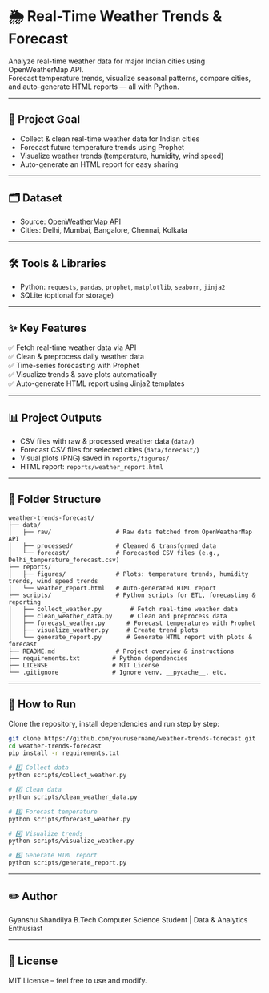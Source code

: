 # 🌦️ Real-Time Weather Trends & Forecast

Analyze real-time weather data for major Indian cities using OpenWeatherMap API.  
Forecast temperature trends, visualize seasonal patterns, compare cities, and auto-generate HTML reports — all with Python.

---

## 📌 **Project Goal**
- Collect & clean real-time weather data for Indian cities
- Forecast future temperature trends using Prophet
- Visualize weather trends (temperature, humidity, wind speed)
- Auto-generate an HTML report for easy sharing

---

## 🗂 **Dataset**
- Source: [OpenWeatherMap API](https://openweathermap.org/)
- Cities: Delhi, Mumbai, Bangalore, Chennai, Kolkata

---

## 🛠 **Tools & Libraries**
- Python: `requests`, `pandas`, `prophet`, `matplotlib`, `seaborn`, `jinja2`
- SQLite (optional for storage)

---

## ✨ **Key Features**
✅ Fetch real-time weather data via API  
✅ Clean & preprocess daily weather data  
✅ Time-series forecasting with Prophet  
✅ Visualize trends & save plots automatically  
✅ Auto-generate HTML report using Jinja2 templates

---

## 📊 **Project Outputs**
- CSV files with raw & processed weather data (`data/`)
- Forecast CSV files for selected cities (`data/forecast/`)
- Visual plots (PNG) saved in `reports/figures/`
- HTML report: `reports/weather_report.html`

---

## 📁 Folder Structure

```plaintext
weather-trends-forecast/
├── data/
│   ├── raw/                  # Raw data fetched from OpenWeatherMap API
│   ├── processed/            # Cleaned & transformed data
│   └── forecast/             # Forecasted CSV files (e.g., Delhi_temperature_forecast.csv)
├── reports/
│   ├── figures/              # Plots: temperature trends, humidity trends, wind speed trends
│   └── weather_report.html   # Auto-generated HTML report
├── scripts/                  # Python scripts for ETL, forecasting & reporting
│   ├── collect_weather.py        # Fetch real-time weather data
│   ├── clean_weather_data.py     # Clean and preprocess data
│   ├── forecast_weather.py      # Forecast temperatures with Prophet
│   ├── visualize_weather.py     # Create trend plots
│   └── generate_report.py       # Generate HTML report with plots & forecast
├── README.md                 # Project overview & instructions
├── requirements.txt         # Python dependencies
├── LICENSE                  # MIT License
└── .gitignore               # Ignore venv, __pycache__, etc.
```

---

## 🚀 **How to Run**
Clone the repository, install dependencies and run step by step:

```bash
git clone https://github.com/yourusername/weather-trends-forecast.git
cd weather-trends-forecast
pip install -r requirements.txt

# 1️⃣ Collect data
python scripts/collect_weather.py

# 2️⃣ Clean data
python scripts/clean_weather_data.py

# 3️⃣ Forecast temperature
python scripts/forecast_weather.py

# 4️⃣ Visualize trends
python scripts/visualize_weather.py

# 5️⃣ Generate HTML report
python scripts/generate_report.py
```

---

## ✏️ **Author**
Gyanshu Shandilya
B.Tech Computer Science Student | Data & Analytics Enthusiast

---

## 📄 **License**
MIT License – feel free to use and modify.
